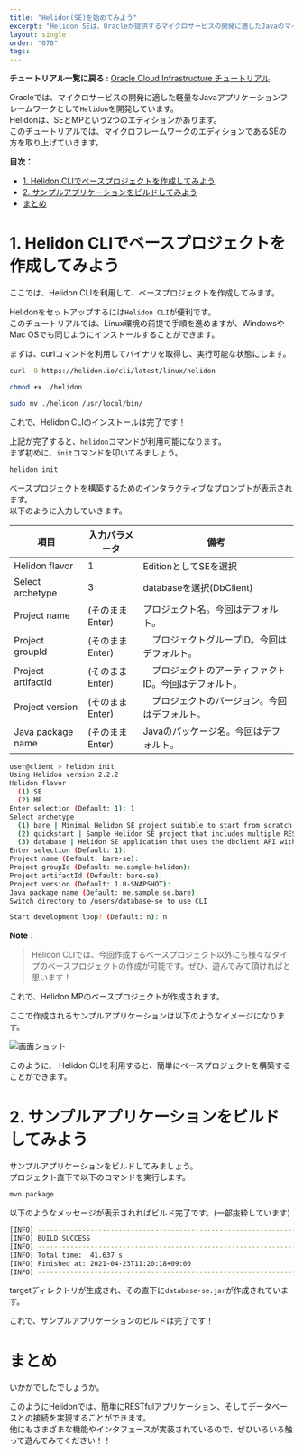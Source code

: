 ```yaml
---
title: "Helidon(SE)を始めてみよう"
excerpt: "Helidon SEは、Oracleが提供するマイクロサービスの開発に適したJavaのマイクロフレームワークです。こちらのハンズオンは、サンプルアプリケーションの構築を通して、Helidonの特徴や使いやすさを学んでいただけるコンテンツになっています。"
layout: single
order: "070"
tags:
---
```



**チュートリアル一覧に戻る :** [Oracle Cloud Infrastructure チュートリアル](../..)

Oracleでは、マイクロサービスの開発に適した軽量なJavaアプリケーションフレームワークとして`Helidon`を開発しています。  
Helidonは、SEとMPという2つのエディションがあります。  
このチュートリアルでは、マイクロフレームワークのエディションであるSEの方を取り上げていきます。

**目次：**
- [1. Helidon CLIでベースプロジェクトを作成してみよう](#1-helidon-cliでベースプロジェクトを作成してみよう)
- [2. サンプルアプリケーションをビルドしてみよう](#2-サンプルアプリケーションをビルドしてみよう)
- [まとめ](#まとめ)

# 1. Helidon CLIでベースプロジェクトを作成してみよう

ここでは、Helidon CLIを利用して、ベースプロジェクトを作成してみます。  

Helidonをセットアップするには`Helidon CLI`が便利です。  
このチュートリアルでは、Linux環境の前提で手順を進めますが、WindowsやMac OSでも同じようにインストールすることができます。  

まずは、curlコマンドを利用してバイナリを取得し、実行可能な状態にします。

```sh
curl -O https://helidon.io/cli/latest/linux/helidon
```

```sh
chmod +x ./helidon
```

```sh
sudo mv ./helidon /usr/local/bin/
```

これで、Helidon CLIのインストールは完了です！

上記が完了すると、`helidon`コマンドが利用可能になります。  
まず初めに、`init`コマンドを叩いてみましょう。

```sh
helidon init
```

ベースプロジェクトを構築するためのインタラクティブなプロンプトが表示されます。  
以下のように入力していきます。

|  項目  |  入力パラメータ  | 備考|
| ---- | ---- |---- |
| Helidon flavor  |  1  | EditionとしてSEを選択
| Select archetype  |  3  | databaseを選択(DbClient)
| Project name  |  (そのままEnter)  | プロジェクト名。今回はデフォルト。
| Project groupId  |  (そのままEnter)   |　プロジェクトグループID。今回はデフォルト。
| Project artifactId  |  (そのままEnter)   |　プロジェクトのアーティファクトID。今回はデフォルト。
| Project version  |  (そのままEnter)   |　プロジェクトのバージョン。今回はデフォルト。
| Java package name  |  (そのままEnter)   | Javaのパッケージ名。今回はデフォルト。


```sh
user@client > helidon init
Using Helidon version 2.2.2
Helidon flavor
  (1) SE 
  (2) MP 
Enter selection (Default: 1): 1
Select archetype
  (1) bare | Minimal Helidon SE project suitable to start from scratch 
  (2) quickstart | Sample Helidon SE project that includes multiple REST operations 
  (3) database | Helidon SE application that uses the dbclient API with an in-memory H2 database 
Enter selection (Default: 1): 
Project name (Default: bare-se): 
Project groupId (Default: me.sample-helidon): 
Project artifactId (Default: bare-se): 
Project version (Default: 1.0-SNAPSHOT): 
Java package name (Default: me.sample.se.bare): 
Switch directory to /users/database-se to use CLI

Start development loop? (Default: n): n
```

**Note：**
>Helidon CLIでは、今回作成するベースプロジェクト以外にも様々なタイプのベースプロジェクトの作成が可能です。ぜひ、遊んでみて頂ければと思います！ 

これで、Helidon MPのベースプロジェクトが作成されます。  

ここで作成されるサンプルアプリケーションは以下のようなイメージになります。  

![画面ショット](001.png)

このように、 Helidon CLIを利用すると、簡単にベースプロジェクトを構築することができます。  

# 2. サンプルアプリケーションをビルドしてみよう

サンプルアプリケーションをビルドしてみましょう。  
プロジェクト直下で以下のコマンドを実行します。

```sh
mvn package
```

以下のようなメッセージが表示されればビルド完了です。(一部抜粋しています)

```sh
[INFO] ------------------------------------------------------------------------
[INFO] BUILD SUCCESS
[INFO] ------------------------------------------------------------------------
[INFO] Total time:  41.637 s
[INFO] Finished at: 2021-04-23T11:20:18+09:00
[INFO] ------------------------------------------------------------------------
```

targetディレクトリが生成され、その直下に`database-se.jar`が作成されています。

これで、サンプルアプリケーションのビルドは完了です！

# まとめ

いかがでしたでしょうか。  

このようにHelidonでは、簡単にRESTfulアプリケーション、そしてデータベースとの接続を実現することができます。  
他にもさまざまな機能やインタフェースが実装されているので、ぜひいろいろ触って遊んでみてください！！
